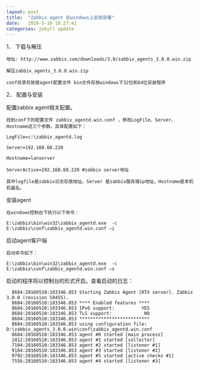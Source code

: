 ```yaml
---
layout: post
title:  "Zabbix agent 在windows上安装部署"
date:   2016-5-10 18:27:41 
categories: jekyll update
---
```


1、  下载与解压

	地址: http://www.zabbix.com/downloads/3.0/zabbix_agents_3.0.0.win.zip

	解压zabbix_agents_3.0.0.win.zip

	conf目录存放是agent配置文件 bin文件存放windows下32位和64位安装程序

2、  配置与安装

配置zabbix agent相关配置。

	找到conf下的配置文件 zabbix_agentd.win.conf ，修改LogFile、Server、Hostname这三个参数。具体配置如下：

	LogFile=c:\zabbix_agentd.log
	
	Server=192.168.68.220
	
	Hostname=lanserver
	
	ServerActive=192.168.68.220 #zabbix server地址
	
	其中logfile是zabbix日志存放地址。Server 是zabbix服务端ip地址。Hostname是本机机器名。

安装agent

	在windows控制台下执行以下命令：

	E:\zabbix\bin\win32\zabbix_agentd.exe  -c E:\zabbix\conf\zabbix_agentd.win.conf –i 

启动agent客户端

	启动命令如下：

	E:\zabbix\bin\win32\zabbix_agentd.exe  -c E:\zabbix\conf\zabbix_agentd.win.conf –s

 

启动的程序将以控制台的形式开启。查看启动的日志：

	  8684:20160510:183346.853 Starting Zabbix Agent [RTX server]. Zabbix 3.0.0 (revision 58455).
	  8684:20160510:183346.853 **** Enabled features ****
	  8684:20160510:183346.853 IPv6 support:          YES
	  8684:20160510:183346.853 TLS support:            NO
	  8684:20160510:183346.853 **************************
	  8684:20160510:183346.853 using configuration file: D:\zabbix_agents_3.0.0.win\conf\zabbix_agentd.win.conf
	  8684:20160510:183346.853 agent #0 started [main process]
	  2412:20160510:183346.853 agent #1 started [collector]
	  7104:20160510:183346.853 agent #2 started [listener #1]
	  9184:20160510:183346.853 agent #3 started [listener #2]
	  9792:20160510:183346.853 agent #5 started [active checks #1]
	  7556:20160510:183346.853 agent #4 started [listener #3]